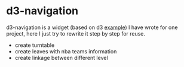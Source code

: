 # d3-navigation

d3-navigation is a widget (based on d3 [example](http://bl.ocks.org/mbostock/4063550)) I have wrote for one project, here I just try to rewrite it step by step for reuse.

- create turntable
- create leaves with nba teams information
- create linkage between different level
